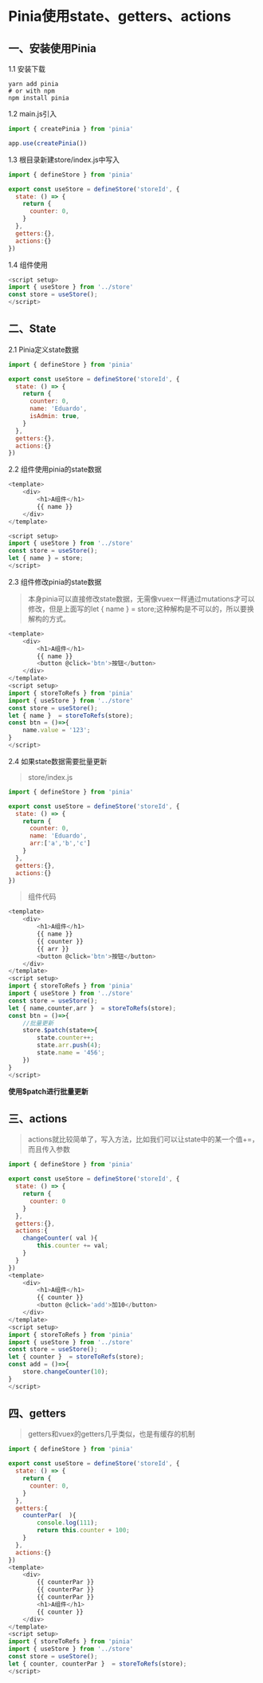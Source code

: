 # Pinia使用state、getters、actions

## 一、安装使用Pinia

1.1 安装下载

```shell
yarn add pinia
# or with npm
npm install pinia
```

1.2 main.js引入
```javascript
import { createPinia } from 'pinia'

app.use(createPinia())
```

1.3 根目录新建store/index.js中写入
```javascript
import { defineStore } from 'pinia'

export const useStore = defineStore('storeId', {
  state: () => {
    return {
      counter: 0,
    }
  },
  getters:{},
  actions:{}
})
```

1.4 组件使用
```javascript
<script setup>
import { useStore } from '../store'
const store = useStore();
</script>
```

## 二、State

2.1 Pinia定义state数据
```javascript
import { defineStore } from 'pinia'

export const useStore = defineStore('storeId', {
  state: () => {
    return {
      counter: 0,
      name: 'Eduardo',
      isAdmin: true,
    }
  },
  getters:{},
  actions:{}
})
```

2.2 组件使用pinia的state数据
```javascript
<template>
	<div>
		<h1>A组件</h1>
		{{ name }}
	</div>
</template>

<script setup>
import { useStore } from '../store'
const store = useStore();
let { name } = store;
</script>
```

2.3 组件修改pinia的state数据

> 本身pinia可以直接修改state数据，无需像vuex一样通过mutations才可以修改，但是上面写的let { name } = store;这种解构是不可以的，所以要换解构的方式。

```js
<template>
	<div>
		<h1>A组件</h1>
		{{ name }}
		<button @click='btn'>按钮</button>
	</div>
</template>
<script setup>
import { storeToRefs } from 'pinia'
import { useStore } from '../store'
const store = useStore();
let { name }  = storeToRefs(store);
const btn = ()=>{
	name.value = '123';
}
</script>
```

2.4 如果state数据需要批量更新

> store/index.js

```js
import { defineStore } from 'pinia'

export const useStore = defineStore('storeId', {
  state: () => {
    return {
      counter: 0,
      name: 'Eduardo',
      arr:['a','b','c']
    }
  },
  getters:{},
  actions:{}
})
```

> 组件代码

```js
<template>
	<div>
		<h1>A组件</h1>
		{{ name }}
		{{ counter }}
		{{ arr }}
		<button @click='btn'>按钮</button>
	</div>
</template>
<script setup>
import { storeToRefs } from 'pinia'
import { useStore } from '../store'
const store = useStore();
let { name,counter,arr }  = storeToRefs(store);
const btn = ()=>{
	//批量更新
	store.$patch(state=>{
		state.counter++;
		state.arr.push(4);
		state.name = '456';
	})
}
</script>
```

**使用$patch进行批量更新**

## 三、actions

> actions就比较简单了，写入方法，比如我们可以让state中的某一个值+=，而且传入参数

```js
import { defineStore } from 'pinia'

export const useStore = defineStore('storeId', {
  state: () => {
    return {
      counter: 0
    }
  },
  getters:{},
  actions:{
  	changeCounter( val ){
  		this.counter += val;
  	}
  }
})
<template>
	<div>
		<h1>A组件</h1>
		{{ counter }}
		<button @click='add'>加10</button>
	</div>
</template>
<script setup>
import { storeToRefs } from 'pinia'
import { useStore } from '../store'
const store = useStore();
let { counter }  = storeToRefs(store);
const add = ()=>{
	store.changeCounter(10);
}
</script>
```

## 四、getters
> getters和vuex的getters几乎类似，也是有缓存的机制

```js
import { defineStore } from 'pinia'

export const useStore = defineStore('storeId', {
  state: () => {
    return {
      counter: 0,
    }
  },
  getters:{
  	counterPar(  ){
  		console.log(111);
  		return this.counter + 100;
  	}
  },
  actions:{}
})
<template>
	<div>
		{{ counterPar }}
		{{ counterPar }}
		{{ counterPar }}
		<h1>A组件</h1>
		{{ counter }}
	</div>
</template>
<script setup>
import { storeToRefs } from 'pinia'
import { useStore } from '../store'
const store = useStore();
let { counter, counterPar }  = storeToRefs(store);
</script>
```



